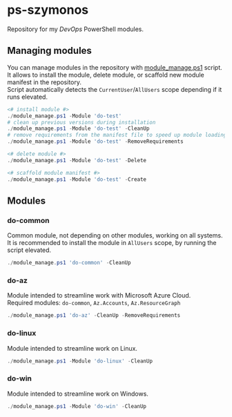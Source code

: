 # ps-szymonos

Repository for my *DevOps* PowerShell modules.

## Managing modules

You can manage modules in the repository with [module_manage.ps1](./module_manage.ps1) script.  
It allows to install the module, delete module, or scaffold new module manifest in the repository.  
Script automatically detects the `CurrentUser`/`AllUsers` scope depending if it runs elevated.

``` PowerShell
<# install module #>
./module_manage.ps1 -Module 'do-test'
# clean up previous versions during installation
./module_manage.ps1 -Module 'do-test' -CleanUp
# remove requirements from the manifest file to speed up module loading
./module_manage.ps1 -Module 'do-test' -RemoveRequirements

<# delete module #>
./module_manage.ps1 -Module 'do-test' -Delete

<# scaffold module manifest #>
./module_manage.ps1 -Module 'do-test' -Create
```

## Modules

### **do-common**

Common module, not depending on other modules, working on all systems.  
It is recommended to install the module in `AllUsers` scope, by running the script elevated.

``` PowerShell
./module_manage.ps1 'do-common' -CleanUp
```

### **do-az**

Module intended to streamline work with Microsoft Azure Cloud.  
Required modules: `do-common`, `Az.Accounts`, `Az.ResourceGraph`

``` PowerShell
./module_manage.ps1 'do-az' -CleanUp -RemoveRequirements
```

### **do-linux**

Module intended to streamline work on Linux.

``` PowerShell
./module_manage.ps1 -Module 'do-linux' -CleanUp
```

### **do-win**

Module intended to streamline work on Windows.

``` PowerShell
./module_manage.ps1 -Module 'do-win' -CleanUp
```
